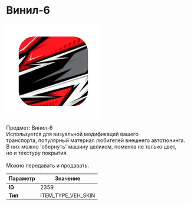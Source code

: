 # Винил-6

![Item Image](../img/2359.webp?raw=true)

Предмет: Винил-6<br>Используется для визуальной модификаций вашего<br>транспорта, популярный материал любителей внешнего автотюнинга.<br>В них можно 'обернуть' машину целиком, поменяв не только цвет,<br>но и текстуру покрытия.<br><br>Можно передавать и продавать.


| Параметр | Значение |
|----------|----------|
| **ID** | 2359 |
| **Тип** | ITEM_TYPE_VEH_SKIN |

